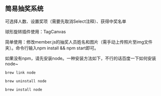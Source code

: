 ## 简易抽奖系统

可选择人数、设置奖项（需要先取消Select注释）、获得中奖名单

球形旋转插件使用：TagCanvas

简单使用：修改member.js的抽奖人员姓名和图片（需手动上传照片至img文件夹）。命令行输入npm install && npm start即可。

如果没有npm，请先安装node。一种安装方法如下，不行的话百度一下如何安装node~

    brew link node
    
    brew uninstall node
    
    brew install node
